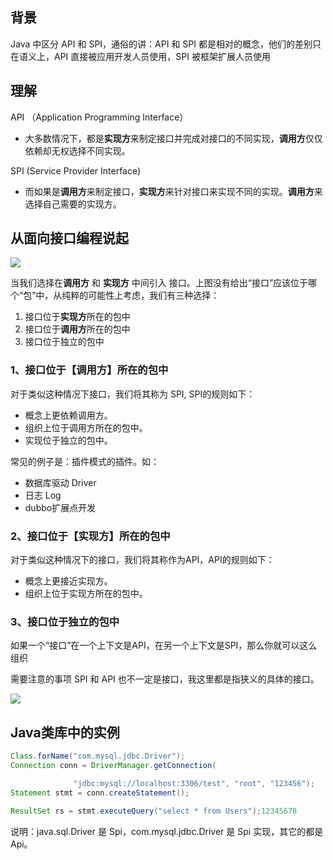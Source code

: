 <!--ts-->

<!--te-->

## 背景

Java 中区分 API 和 SPI，通俗的讲：API 和 SPI 都是相对的概念，他们的差别只在语义上，API 直接被应用开发人员使用，SPI 被框架扩展人员使用

## 理解

API （Application Programming Interface）

- 大多数情况下，都是**实现方**来制定接口并完成对接口的不同实现，**调用方**仅仅依赖却无权选择不同实现。

SPI (Service Provider Interface)

- 而如果是**调用方**来制定接口，**实现方**来针对接口来实现不同的实现。**调用方**来选择自己需要的实现方。

## 从面向接口编程说起

![](https://ws2.sinaimg.cn/large/006tKfTcly1g0jnyycfxgj30gq04st8t.jpg)

当我们选择在**调用方** 和 **实现方** 中间引入 接口。上图没有给出“接口”应该位于哪个“包”中，从纯粹的可能性上考虑，我们有三种选择：

1. 接口位于**实现方**所在的包中
2. 接口位于**调用方**所在的包中
3. 接口位于独立的包中

### 1、接口位于【调用方】所在的包中

对于类似这种情况下接口，我们将其称为 SPI, SPI的规则如下：

- 概念上更依赖调用方。
- 组织上位于调用方所在的包中。
- 实现位于独立的包中。

常见的例子是：插件模式的插件。如：

- 数据库驱动 Driver
- 日志 Log
- dubbo扩展点开发

### 2、接口位于【实现方】所在的包中

对于类似这种情况下的接口，我们将其称作为API，API的规则如下：

- 概念上更接近实现方。
- 组织上位于实现方所在的包中。

### 3、接口位于独立的包中

如果一个“接口”在一个上下文是API，在另一个上下文是SPI，那么你就可以这么组织

需要注意的事项 
SPI 和 API 也不一定是接口，我这里都是指狭义的具体的接口。

![](https://ws3.sinaimg.cn/large/006tKfTcly1g0jo1s7fq3j30l90bddg9.jpg)

## Java类库中的实例

```java
Class.forName("com.mysql.jdbc.Driver");
Connection conn = DriverManager.getConnection(

              "jdbc:mysql://localhost:3306/test", "root", "123456");
Statement stmt = conn.createStatement();

ResultSet rs = stmt.executeQuery("select * from Users");12345678
```

说明：java.sql.Driver 是 Spi，com.mysql.jdbc.Driver 是 Spi 实现，其它的都是 Api。